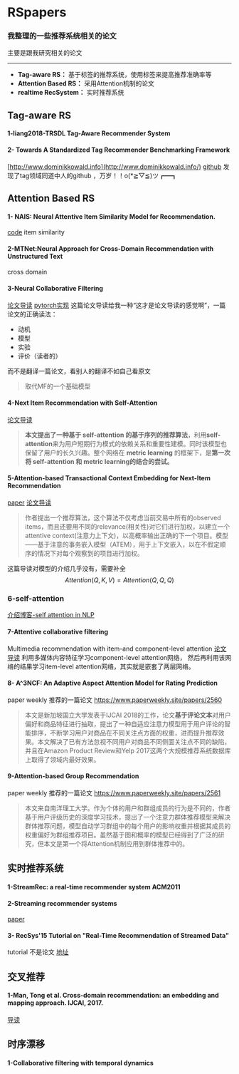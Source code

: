 # RSpapers
### 我整理的一些推荐系统相关的论文

主要是跟我研究相关的论文

---

* **Tag-aware RS：** 基于标签的推荐系统，使用标签来提高推荐准确率等
* **Attention Based RS：** 采用Attention机制的论文
* **realtime RecSystem：**  实时推荐系统


## Tag-aware RS
#### 1-liang2018-TRSDL Tag-Aware Recommender System
#### 2- Towards A Standardized Tag Recommender Benchmarking Framework 
[http://www.dominikkowald.info](http://www.dominikkowald.info/)
[github](https://github.com/learning-layers/TagRec)
发现了tag领域同道中人的github ，万岁！！o(*≧▽≦)ツ┏━┓
## Attention Based RS
#### 1-  NAIS: Neural Attentive Item Similarity Model for Recommendation.
[code](https://github.com/AaronHeee/Neural-Attentive-Item-Similarity-Model)
item similarity 
#### 2-MTNet:Neural Approach for Cross-Domain Recommendation with Unstructured Text
cross domain
#### 3-Neural Collaborative Filtering
[论文导读](https://www.paperweekly.site/papers/notes/390)
[pytorch实现](https://towardsdatascience.com/paper-review-neural-collaborative-filtering-explanation-implementation-ea3e031b7f96)
这篇论文导读给我一种“这才是论文导读的感觉啊”，一篇论文的正确读法：
* 动机
* 模型
* 实验
* 评价（读者的）

而不是翻译一篇论文，看别人的翻译不如自己看原文
>取代MF的一个基础模型
#### 4-Next Item Recommendation with Self-Attention
[论文导读](https://zhuanlan.zhihu.com/p/48069398)
> **本文提出了一种基于 self-attention 的基于序列的推荐算法**，利用**self-attention**来为用户短期行为模式的依赖关系和重要性建模。同时该模型也保留了用户的长久兴趣。整个网络在 **metric learning** 的框架下，是**第一次将 self-attention 和 metric learning的结合的尝试。**
#### 5-**Attention-based Transactional Context Embedding for Next-Item Recommendation**
[paper](http://203.170.84.89/~idawis33/DataScienceLab/publication/AAAI18-Wang.pdf)
[论文导读](https://blog.csdn.net/Zhongsigen/article/details/81704545)
>作者提出一个推荐算法，这个算法不仅考虑当前交易中所有的observed items，而且还要用不同的relevance(相关性)对它们进行加权，以建立一个attentive context(注意力上下文)，以高概率输出正确的下一个项目。模型——基于注意的事务嵌入模型（ATEM），用于上下文嵌入，以在不假定顺序的情况下对每个观察到的项目进行加权。


这篇导读对模型的介绍几乎没有，需要补全
$$Attention(Q,K,V)=Attention(Q, Q, Q)$$

### 6-self-attention 
[介绍博客-self attention in NLP](http://www.cnblogs.com/robert-dlut/p/8638283.html)

#### 7-Attentive collaborative filtering
Multimedia recommendation with item-and component-level attention
[论文导读](https://zhuanlan.zhihu.com/p/32787606)
利用多媒体内容特征学习component-level attention网络， 然后再利用该网络的结果学习item-level attention网络，其实就是嵌套了两层网络。

#### 8- A^3NCF: An Adaptive Aspect Attention Model for Rating Prediction
paper weekly 推荐的一篇论文
https://www.paperweekly.site/papers/2560
>本文是新加坡国立大学发表于IJCAI 2018的工作，论文**基于评论文本**对用户偏好和商品特征进行抽取，提出了一种自适应注意力模型用于用户评论的智能排序，不断学习用户对商品在不同关注点方面的权重，进而提升推荐效果。本文解决了已有方法忽视不同用户对商品不同侧面关注点不同的缺陷，并且在Amazon Product Review和Yelp 2017这两个大规模推荐系统数据库上取得了领域内最好效果。
#### 9-Attention-based Group Recommendation
paper weekly 推荐的一篇论文
https://www.paperweekly.site/papers/2561
>本文来自南洋理工大学。作为个体的用户和群组成员的行为是不同的，作者基于用户评级历史的深度学习技术，提出了一个注意力群体推荐模型来解决群体推荐问题，模型自动学习群组中的每个用户的影响权重并根据其成员的权重偏好为群组推荐项目。虽然基于图和概率的模型已经得到了广泛的研究，但本文是第一个将Attention机制应用到群体推荐中的。

## 实时推荐系统
#### 1-StreamRec: a real-time recommender system ACM2011
#### 2-Streaming recommender systems
[paper](https://dl.acm.org/citation.cfm?id=3052627)
#### 3- RecSys'15 Tutorial on "Real-Time Recommendation of Streamed Data"
tutorial 不是论文
[地址](https://www.slideshare.net/fraho/recsys15-tutorial-on-realtime-recommendation-of-streamed-data)

## 交叉推荐
#### 1-Man, Tong et al. Cross-domain recommendation: an embedding and mapping approach. IJCAI, 2017.
[导读](https://zhuanlan.zhihu.com/p/30621349)

## 时序漂移
#### 1-Collaborative filtering with temporal dynamics
<!--stackedit_data:
eyJoaXN0b3J5IjpbOTg5MTU2MzQ3LC02NTQ5MTM3MjYsLTE4Nj
MwOTUzMDcsLTEzMTY5Njg5NTAsLTE4MzMwNzg2NjEsMTM0MDEz
NTUyOSwxNTE1NzQ5OTQwLDE3NDk1MjM4MzYsNDM2MTM5NTAwLD
Q2NzQzNTMxLDE3Njg5NDE1OTYsMTYyMzg5MzI0MCwtMTkzNjM2
NjI5NSwtMTkwMDc5NjYxMSwxMTIwNDA4NTQwLDk0NzU1Mjg4OS
wxNzY2OTIyMjE3LC0xNjk5MTEyNjgyLDQ3NDI2OTg2MiwtMzU0
Nzg5MjM1XX0=
-->